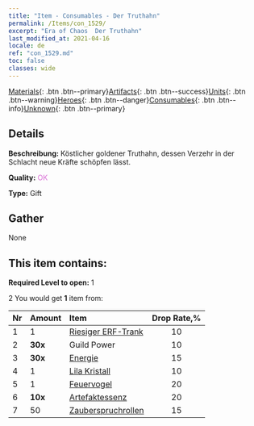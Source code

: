 ```yaml
---
title: "Item - Consumables - Der Truthahn"
permalink: /Items/con_1529/
excerpt: "Era of Chaos  Der Truthahn"
last_modified_at: 2021-04-16
locale: de
ref: "con_1529.md"
toc: false
classes: wide
---
```

 [Materials](/de/Items/){: .btn .btn--primary}[Artifacts](/de/Items/Artifacts/){: .btn .btn--success}[Units](/de/Items/Units/){: .btn .btn--warning}[Heroes](/de/Items/Heroes/){: .btn .btn--danger}[Consumables](/de/Items/Consumables/){: .btn .btn--info}[Unknown](/de/Items/Unknown/){: .btn .btn--primary}

## Details
 **Beschreibung:** Köstlicher goldener Truthahn, dessen Verzehr in der Schlacht neue Kräfte schöpfen lässt.

 **Quality:** <span style="color: #DA70D6">OK</span>

 **Type:** Gift

## Gather

  None

## This item contains:

 **Required Level to open:** 1

 2 You would get **1** item  from:

  | Nr | Amount |     Item    | Drop Rate,% |
  |:---|:-------|:------------|:---------:|
  | 1 | 1 | [Riesiger ERF-Trank](/de/Items/con_703/) | 10 | 
  | 2 |  **30x** | Guild Power | 10 | 
  | 3 |  **30x** | [Energie](/de/Items/con_900/) | 15 | 
  | 4 | 1 | [Lila Kristall](/de/Items/con_720/) | 10 | 
  | 5 | 1 | [Feuervogel](/de/Items/unt_268/) | 20 | 
  | 6 |  **10x** | [Artefaktessenz](/de/Items/con_905/) | 20 | 
  | 7 | 50 | [Zauberspruchrollen](/de/Items/con_694/) | 15 | 
